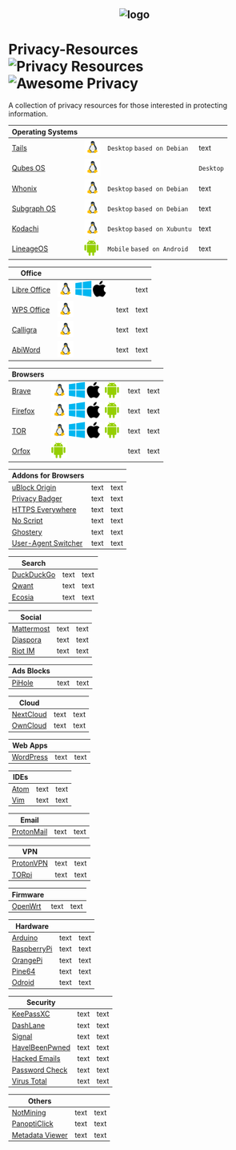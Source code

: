 <h2 align="center">
<img width="200" src="https://raw.githubusercontent.com/ramsal/Privacy-Resources/master/Privacy%20Resources.png" alt="logo">

# Privacy-Resources ![Privacy Resources](https://img.shields.io/badge/privacy-resources-green.svg) ![Awesome Privacy](https://img.shields.io/badge/awesome-privacy-red.svg)
A collection of privacy resources for those interested in protecting information. 
</h2>

|Operating Systems||||
|---|---|---|---|
|[Tails](https://tails.boum.org/index.es.html)|![linux]|`Desktop` `based on Debian`|text|
|[Qubes OS](https://www.qubes-os.org/)|![linux]||`Desktop`|text|
|[Whonix](https://www.whonix.org/)|![linux]|`Desktop` `based on Debian`|text|
|[Subgraph OS](https://subgraph.com/)|![linux]|`Desktop` `based on Debian`|text|
|[Kodachi](https://sourceforge.net/projects/linuxkodachi/)|![linux]|`Desktop` `based on Xubuntu`|text|
|[LineageOS](https://lineageos.org/)|![android]|`Mobile` `based on Android`|text|

|Office||||
|---|---|---|---|
|[Libre Office](https://duckduckgo.com/)| ![linux] ![windows] ![apple]||text|
|[WPS Office](https://www.wps.com/)| ![linux]|text|text|
|[Calligra](https://www.calligra.org/)| ![linux]|text|text|
|[AbiWord](https://www.abisource.com/)| ![linux]|text|text|

|Browsers||||
|---|---|---|---|
|[Brave](https://brave.com/)| ![linux] ![windows] ![apple] ![android]|text|text|
|[Firefox](https://www.mozilla.org/es-ES/firefox/)| ![linux] ![windows] ![apple] ![android]|text|text|
|[TOR](https://www.torproject.org/download/)| ![linux] ![windows] ![apple] ![android]|text|text|
|[Orfox](https://play.google.com/store/apps/details?id=info.guardianproject.orfox&hl=es)| ![android]|text|text|

|Addons for Browsers|||
|---|---|---|
|[uBlock Origin](https://addons.mozilla.org/es/firefox/addon/ublock-origin/)|text|text|
|[Privacy Badger](https://www.eff.org/es/node/99095)|text|text|
|[HTTPS Everywhere](https://addons.mozilla.org/en-US/firefox/addon/https-everywhere/)|text|text|
|[No Script](https://addons.mozilla.org/es/firefox/addon/noscript/)|text|text|
|[Ghostery](https://www.ghostery.com/)|text|text|
|[User-Agent Switcher](https://addons.mozilla.org/en-US/firefox/addon/user-agent-switcher-revived/?src=search)|text|text|

|Search|||
|---|---|---|
|[DuckDuckGo](https://duckduckgo.com/)|text|text|
|[Qwant](https://www.qwant.com/)|text|text|
|[Ecosia](https://www.ecosia.org/)|text|text|

|Social|||
|---|---|---|
|[Mattermost](https://mattermost.com/)|text|text|
|[Diaspora](https://diasporafoundation.org/)|text|text|
|[Riot IM](https://about.riot.im/)|text|text|

|Ads Blocks|||
|---|---|---|
|[PiHole](https://pi-hole.net/)|text|text|

|Cloud|||
|---|---|---|
|[NextCloud](https://nextcloud.com/)|text|text|
|[OwnCloud](https://owncloud.org/)|text|text|

|Web Apps|||
|---|---|---|
|[WordPress](https://wordpress.org/)|text|text|

|IDEs|||
|---|---|---|
|[Atom](https://atom.io/)|text|text|
|[Vim](https://www.vim.org)|text|text|

|Email|||
|---|---|---|
|[ProtonMail](https://protonmail.com/)|text|text|

|VPN|||
|---|---|---|
|[ProtonVPN](https://protonvpn.com/)|text|text|
|[TORpi](https://github.com/ramsal/SysAdminTools/blob/master/TORpi.sh)|text|text|

|Firmware|||
|---|---|---|
|[OpenWrt](https://openwrt.org/)|text|text|

|Hardware|||
|---|---|---|
|[Arduino](https://www.arduino.cc/)|text|text|
|[RaspberryPi](https://www.raspberrypi.org/)|text|text|
|[OrangePi](http://www.orangepi.org/)|text|text|
|[Pine64](https://www.pine64.org/)|text|text|
|[Odroid](https://www.hardkernel.com/)|text|text|

|Security|||
|---|---|---|
|[KeePassXC](https://keepassxc.org/)|text|text|
|[DashLane](https://www.dashlane.com/)|text|text|
|[Signal](https://www.signal.org/es/)|text|text|
|[HaveIBeenPwned](https://haveibeenpwned.com/)|text|text|
|[Hacked Emails](https://hacked-emails.com/)|text|text|
|[Password Check](https://howsecureismypassword.net/)|text|text|
|[Virus Total](https://www.virustotal.com)|text|text|

|Others |||
|---|---|---|
|[NotMining](https://notmining.es/)|text|text|
|[PanoptiClick](https://panopticlick.eff.org/)|text|text|
|[Metadata Viewer](https://metashieldclean-up.elevenpaths.com/#)|text|text|


[linux]: ./icons/linux.png
[apple]: ./icons/apple.png
[windows]: ./icons/window.png
[android]: ./icons/android.png
